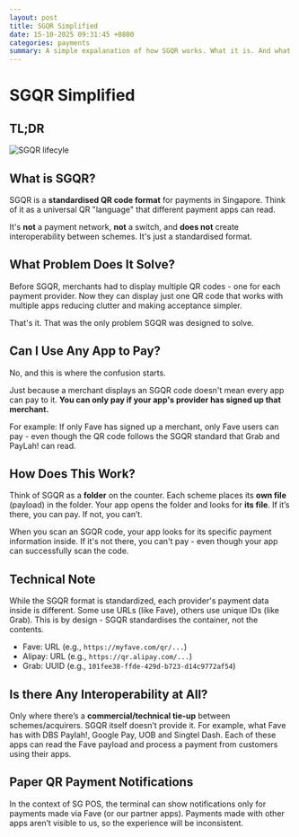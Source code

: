 ```yaml
---
layout: post
title: SGQR Simplified
date: 15-10-2025 09:31:45 +0800
categories: payments
summary: A simple expalanation of how SGQR works. What it is. And what it is not. SGQR is a single, standard QR label that bundles multiple scheme payloads; it’s not a payment rail or interoperability layer. Which apps work depends on the merchant’s acquirer(s) and the payloads added, so acceptance varies—even though the sticker is one.
---
```


# SGQR Simplified

## TL;DR

![SGQR lifecyle](../../assets/images/SGQR_101_2025_09_03.png)

## What is SGQR?

SGQR is a **standardised QR code format** for payments in Singapore. Think of it as a universal QR "language" that different payment apps can read.

It's **not** a payment network, **not** a switch, and **does not** create interoperability between schemes. It's just a standardised format.

## What Problem Does It Solve?

Before SGQR, merchants had to display multiple QR codes - one for each payment provider. Now they can display just one QR code that works with multiple apps reducing clutter and making acceptance simpler.

That's it. That was the only problem SGQR was designed to solve.

## Can I Use Any App to Pay?

No, and this is where the confusion starts.

Just because a merchant displays an SGQR code doesn't mean every app can pay to it. **You can only pay if your app's provider has signed up that merchant.**

For example: If only Fave has signed up a merchant, only Fave users can pay - even though the QR code follows the SGQR standard that Grab and PayLah! can read.

## How Does This Work?

Think of SGQR as a **folder** on the counter. Each scheme places its **own file** (payload) in the folder. Your app opens the folder and looks for **its file**. If it’s there, you can pay. If not, you can’t.

When you scan an SGQR code, your app looks for its specific payment information inside. If it's not there, you can't pay - even though your app can successfully scan the code.

## Technical Note

While the SGQR format is standardized, each provider's payment data inside is different. Some use URLs (like Fave), others use unique IDs (like Grab). This is by design - SGQR standardises the container, not the contents.

- Fave: URL (e.g., `https://myfave.com/qr/...`)
- Alipay: URL (e.g., `https://qr.alipay.com/...`)
- Grab: UUID (e.g., `101fee38-ffde-429d-b723-d14c9772af54`)

## Is there Any Interoperability at All?

Only where there’s a **commercial/technical tie-up** between schemes/acquirers. SGQR itself doesn’t provide it. For example, what Fave has with DBS Paylah!, Google Pay, UOB and Singtel Dash. Each of these apps can read the Fave payload and process a payment from customers using their apps.

## Paper QR Payment Notifications

In the context of SG POS, the terminal can show notifications only for payments made via Fave (or our partner apps). Payments made with other apps aren’t visible to us, so the experience will be inconsistent.
